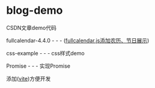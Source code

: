 # blog-demo
CSDN文章demo代码

fullcalendar-4.4.0 - - - ([fullcalendar.js添加农历、节日展示](https://blog.csdn.net/weixin_38361925/article/details/83868957))

css-example - - - 
  css样式demo

Promise - - -
  实现Promise

添加([vite](https://github.com/vitejs/vite))方便开发